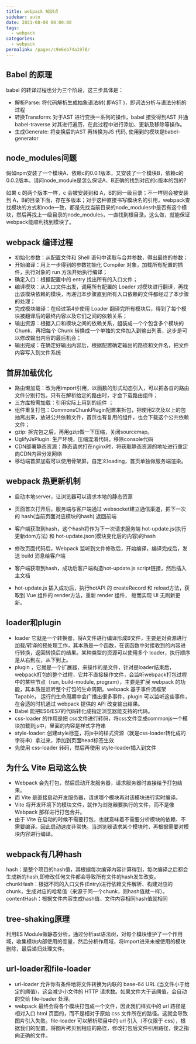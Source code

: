 ```yaml
---
title: webpack 知识点
sidebar: auto
date: 2021-08-08 00:00:00
tags: 
  - webpack
categories: 
  - webpack
permalink: /pages/c9e6eb74a1978/
---
```


## Babel 的原理
babel 的转译过程也分为三个阶段，这三步具体是：

- 解析Parse: 将代码解析生成抽象语法树( 即AST )，即词法分析与语法分析的过程
- 转换Transform: 对于AST 进行变换一系列的操作，babel 接受得到AST 并通babel-traverse 对其进行遍历，在此过程中进行添加、更新及移除等操作。
- 生成Generate: 将变换后的AST 再转换为JS 代码, 使用到的模块是babel-generator

## node_modules问题

假如npm安装了一个模块A、依赖c的0.0.1版本，又安装了一个模块B，依赖c的0.0.2版本。请问node_module是怎么保证A、B正确的找到对应的c版本的包的?

如果 c 的两个版本一样，c 会被安装到和 A，B的同一级目录；不一样则会被安装到  A，B的目录下面，存在多版本；对于这种直接书写模块名的引用，webpack查找模块的方式和node一致，都是先找当前目录的node_modules中是否有这个模块，然后再找上一级目录的node_modules，一直找到根目录。这么做，就能保证webpack能顺利找到模块了。

## webpack 编译过程

- 初始化参数：从配置文件和 Shell 语句中读取与合并参数，得出最终的参数；
- 开始编译：用上一步得到的参数初始化 Compiler 对象，加载所有配置的插件，执行对象的 run 方法开始执行编译；
- 确定入口：根据配置中的 entry 找出所有的入口文件；
- 编译模块：从入口文件出发，调用所有配置的 Loader 对模块进行翻译，再找出该模块依赖的模块，再递归本步骤直到所有入口依赖的文件都经过了本步骤的处理；
- 完成模块编译：在经过第4步使用 Loader 翻译完所有模块后，得到了每个模块被翻译后的最终内容以及它们之间的依赖关系；
- 输出资源：根据入口和模块之间的依赖关系，组装成一个个包含多个模块的 Chunk，再把每个 Chunk 转换成一个单独的文件加入到输出列表，这步是可以修改输出内容的最后机会；
- 输出完成：在确定好输出内容后，根据配置确定输出的路径和文件名，把文件内容写入到文件系统

## 首屏加载优化

- 路由懒加载：改为用import引用，以函数的形式动态引入，可以把各自的路由文件分别打包，只有在解析给定的路由时，才会下载路由组件；
- 三方库按需加载：引用实际上用到的组件 ；
- 组件重复打包：CommonsChunkPlugin配置来拆包，把使用2次及以上的包抽离出来，放进公共依赖文件，首页也有复用的组件，也会下载这个公共依赖文件；
- gzip: 拆完包之后，再用gzip做一下压缩，关闭sourcemap。
- UglifyJsPlugin:  生产环境，压缩混淆代码，移除console代码
- CDN部署静态资源：静态请求打在nginx时，将获取静态资源的地址进行重定向CDN内容分发网络
- 移动端首屏加载可以使用骨架屏，自定义loading，首页单独做服务端渲染。

## webpack 热更新机制

- 启动本地server，让浏览器可以请求本地的静态资源

- 页面首次打开后，服务端与客户端通过 websocket建立通信渠道，把下一次的 hash(当前页面对应模块的hash) 返回前端

- 客户端获取到hash，这个hash将作为下一次请求服务端 hot-update.js(执行更新dom方法) 和 hot-update.json(模块变化后的内容)的hash

- 修改页面代码后，Webpack 监听到文件修改后，开始编译，编译完成后，发送 build 消息给客户端

- 客户端获取到hash，成功后客户端构造hot-update.js script链接，然后插入主文档

- hot-update.js 插入成功后，执行hotAPI 的 createRecord 和 reload方法，获取到 Vue 组件的 render方法，重新 render 组件， 继而实现 UI 无刷新更新。

## loader和plugin

- loader 它就是一个转换器，将A文件进行编译形成B文件，主要是对资源进行加载/转译的预处理工作，其本质是一个函数，在该函数中对接收到的内容进行转换，返回转换后的结果。某种类型的资源可以使用多个 loader，执行顺序是从右到左，从下到上。
- plugin ，它就是一个扩展器，来操作的是文件，针对是loader结束后，webpack打包的整个过程，它并不直接操作文件，会监听webpack打包过程中的某些节点（run, build-module, program），主要是扩展 webpack 的功能，其本质是监听整个打包的生命周期。webpack 基于事件流框架 Tapable， 运行的生命周期中会广播出很多事件，plugin 可以监听这些事件，在合适的时机通过 webpack 提供的 API 改变输出结果。
- Babel 能把ES6/ES7的代码转化成指定浏览器能支持的代码。
- css-loader 的作用是把 css文件进行转码，将css文件变成commonjs一个模块加载到js中，里面的内容是样式字符串
- style-loader: 创建style标签，将js中的样式资源（就是css-loader转化成的字符串）拿过来，添加到页面head标签生效
- 先使用 css-loader 转码，然后再使用 style-loader插入到文件

## 为什么 Vite 启动这么快

- Webpack 会先打包，然后启动开发服务器，请求服务器时直接给予打包结果。
- 而 Vite 是直接启动开发服务器，请求哪个模块再对该模块进行实时编译。
- Vite 将开发环境下的模块文件，就作为浏览器要执行的文件，而不是像 Webpack 那样进行打包合并。
- 由于 Vite 在启动的时候不需要打包，也就意味着不需要分析模块的依赖、不需要编译。因此启动速度非常快。当浏览器请求某个模块时，再根据需要对模块内容进行编译。

## webpack有几种hash

hash：是整个项目的hash值，其根据每次编译内容计算得到，每次编译之后都会生成新的hash,即修改任何文件都会导致所有文件的hash发生改变。
chunkHash：根据不同的入口文件(Entry)进行依赖文件解析、构建对应的chunk，生成对应的哈希值（来源于同一个chunk，则hash值就一样）。
contentHash：根据文件内容生成hash值，文件内容相同hash值就相同

## tree-shaking原理

利用ES Module做静态分析，通过分析ast语法树，对每个模块维护了一个作用域，收集模块内部使用的变量，然后分析作用域，将import进来未被使用的模块删除，最后递归处理文件。

## url-loader和file-loader

- url-loader 允许你有条件地将文件转换为内联的 base-64 URL (当文件小于给定的阈值)，这会减少小文件的 HTTP 请求数。如果文件大于该阈值，会自动的交给 file-loader 处理。
- webpack 最终会将各个模块打包成一个文件，因此我们样式中的 url 路径是相对入口 html 页面的，而不是相对于原始 css 文件所在的路径。这就会导致图片引入失败。file-loader 可以解析项目中的 url 引入（不仅限于 css），根据我们的配置，将图片拷贝到相应的路径，修改打包后文件引用路径，使之指向正确的文件。





